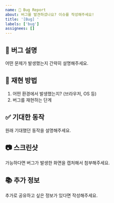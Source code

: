 ```yaml
---
name: 🐛 Bug Report
about: 버그를 발견하셨나요? 이슈를 작성해주세요!
title: '[Bug] '
labels: ['bug']
assignees: []
---
```


## 🐞 버그 설명

어떤 문제가 발생했는지 간략히 설명해주세요.

## 📌 재현 방법

1. 어떤 환경에서 발생했는지? (브라우저, OS 등)
2. 버그를 재현하는 단계

## ✅ 기대한 동작

원래 기대했던 동작을 설명해주세요.

## 📷 스크린샷

가능하다면 버그가 발생한 화면을 캡처해서 첨부해주세요.

## 📚 추가 정보

추가로 공유하고 싶은 정보가 있다면 작성해주세요.
